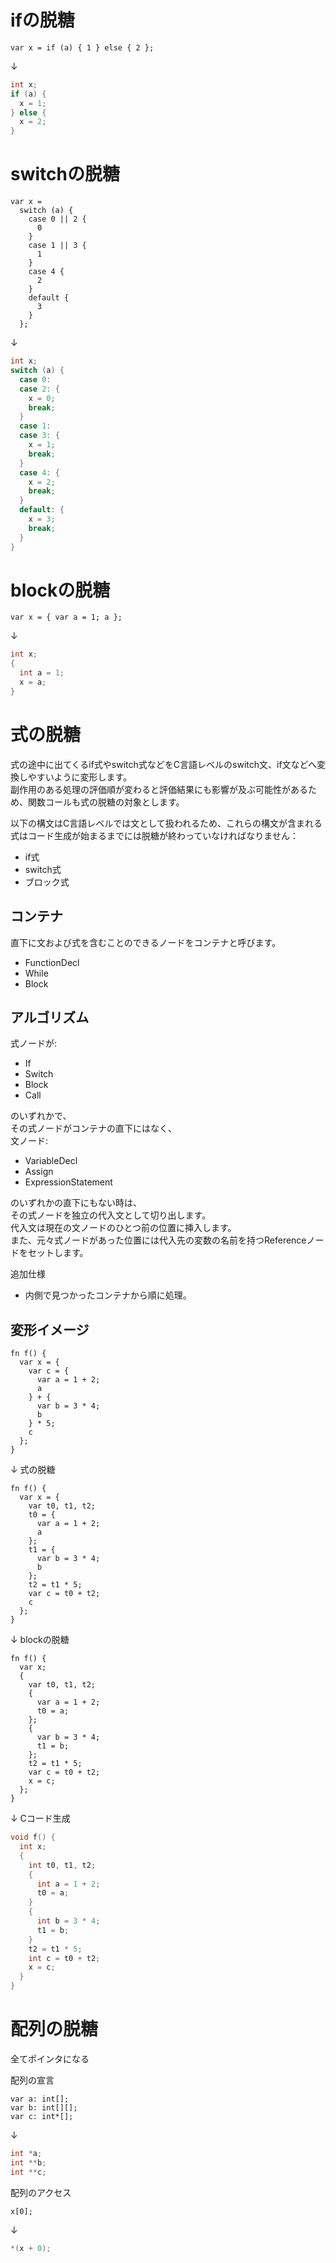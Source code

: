 # ifの脱糖
```
var x = if (a) { 1 } else { 2 };
```
↓
```c
int x;
if (a) {
  x = 1;
} else {
  x = 2;
}
```

# switchの脱糖
```
var x =
  switch (a) {
    case 0 || 2 {
      0
    }
    case 1 || 3 {
      1
    }
    case 4 {
      2
    }
    default {
      3
    }
  };
```
↓
```c
int x;
switch (a) {
  case 0:
  case 2: {
    x = 0;
    break;
  }
  case 1:
  case 3: {
    x = 1;
    break;
  }
  case 4: {
    x = 2;
    break;
  }
  default: {
    x = 3;
    break;
  }
}
```

# blockの脱糖
```
var x = { var a = 1; a };
```
↓
```c
int x;
{
  int a = 1;
  x = a;
}
```

# 式の脱糖
式の途中に出てくるif式やswitch式などをC言語レベルのswitch文、if文などへ変換しやすいように変形します。  
副作用のある処理の評価順が変わると評価結果にも影響が及ぶ可能性があるため、関数コールも式の脱糖の対象とします。  

以下の構文はC言語レベルでは文として扱われるため、これらの構文が含まれる式はコード生成が始まるまでには脱糖が終わっていなければなりません：
- if式
- switch式
- ブロック式

## コンテナ
直下に文および式を含むことのできるノードをコンテナと呼びます。  
- FunctionDecl
- While
- Block

## アルゴリズム
式ノードが:  
- If
- Switch
- Block
- Call

のいずれかで、  
その式ノードがコンテナの直下にはなく、  
文ノード:  
- VariableDecl
- Assign
- ExpressionStatement

のいずれかの直下にもない時は、  
その式ノードを独立の代入文として切り出します。  
代入文は現在の文ノードのひとつ前の位置に挿入します。  
また、元々式ノードがあった位置には代入先の変数の名前を持つReferenceノードをセットします。  

追加仕様  
- 内側で見つかったコンテナから順に処理。

## 変形イメージ
```
fn f() {
  var x = {
    var c = {
      var a = 1 + 2;
      a
    } + {
      var b = 3 * 4;
      b
    } * 5;
    c
  };
}
```
↓ 式の脱糖
```
fn f() {
  var x = {
    var t0, t1, t2;
    t0 = {
      var a = 1 + 2;
      a
    };
    t1 = {
      var b = 3 * 4;
      b
    };
    t2 = t1 * 5;
    var c = t0 + t2;
    c
  };
}
```
↓ blockの脱糖
```
fn f() {
  var x;
  {
    var t0, t1, t2;
    {
      var a = 1 + 2;
      t0 = a;
    };
    {
      var b = 3 * 4;
      t1 = b;
    };
    t2 = t1 * 5;
    var c = t0 + t2;
    x = c;
  };
}
```
↓ Cコード生成
```c
void f() {
  int x;
  {
    int t0, t1, t2;
    {
      int a = 1 + 2;
      t0 = a;
    }
    {
      int b = 3 * 4;
      t1 = b;
    }
    t2 = t1 * 5;
    int c = t0 + t2;
    x = c;
  }
}
```

# 配列の脱糖
全てポインタになる  

配列の宣言
```
var a: int[];
var b: int[][];
var c: int*[];
```
↓
```c
int *a;
int **b;
int **c;
```

配列のアクセス
```
x[0];
```
↓
```c
*(x + 0);
```
